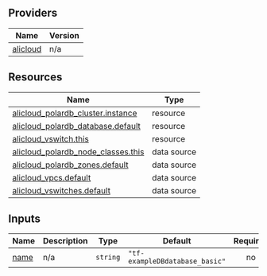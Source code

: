 <!-- BEGIN_TF_DOCS -->
## Providers

| Name | Version |
|------|---------|
| <a name="provider_alicloud"></a> [alicloud](#provider\_alicloud) | n/a |

## Resources

| Name | Type |
|------|------|
| [alicloud_polardb_cluster.instance](https://registry.terraform.io/providers/hashicorp/alicloud/latest/docs/resources/polardb_cluster) | resource |
| [alicloud_polardb_database.default](https://registry.terraform.io/providers/hashicorp/alicloud/latest/docs/resources/polardb_database) | resource |
| [alicloud_vswitch.this](https://registry.terraform.io/providers/hashicorp/alicloud/latest/docs/resources/vswitch) | resource |
| [alicloud_polardb_node_classes.this](https://registry.terraform.io/providers/hashicorp/alicloud/latest/docs/data-sources/polardb_node_classes) | data source |
| [alicloud_polardb_zones.default](https://registry.terraform.io/providers/hashicorp/alicloud/latest/docs/data-sources/polardb_zones) | data source |
| [alicloud_vpcs.default](https://registry.terraform.io/providers/hashicorp/alicloud/latest/docs/data-sources/vpcs) | data source |
| [alicloud_vswitches.default](https://registry.terraform.io/providers/hashicorp/alicloud/latest/docs/data-sources/vswitches) | data source |

## Inputs

| Name | Description | Type | Default | Required |
|------|-------------|------|---------|:--------:|
| <a name="input_name"></a> [name](#input\_name) | n/a | `string` | `"tf-exampleDBdatabase_basic"` | no |
<!-- END_TF_DOCS -->    